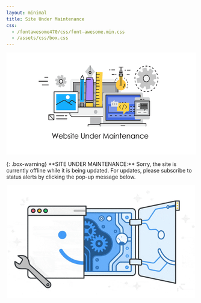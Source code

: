 ```yaml
---
layout: minimal
title: Site Under Maintenance
css: 
  - /fontawesome470/css/font-awesome.min.css
  - /assets/css/box.css
---
```


<!--- 
{: .box-note}
<i class="fa fa-commenting icon-blue" aria-hidden="true"></i> **NOTE:** This should be rendered as a note
{: .box-error}
<i class="fas fa-exclamation-triangle" aria-hidden="true"></i> **ERROR:** This should be highlighted as error!
{: .box-success}
<i class="fas fa-check-circle" aria-hidden="true"></i> **SUCCESS:** This should be success box!
--->
<p style="text-align: center;"><img src="/assets/img/gifs/maint.gif" alt="" width="542" height="271" /></p>  
{: .box-warning}
<i class="fa fa-bolt icon-yellow" aria-hidden="true"></i> **SITE UNDER MAINTENANCE:** Sorry, the site is currently offline while it is being updated. For updates, please subscribe to status alerts by clicking the pop-up message below.   
<p style="text-align: center;"><img src="/assets/img/gifs/cogs.gif" alt="" width="500" height="300" /></p>


<script src="https://wtf6p02lxp1q.statuspage.io/embed/script.js"></script>
